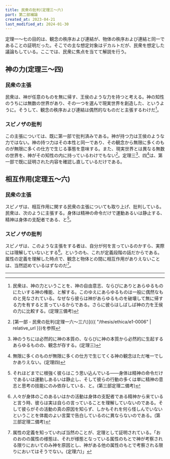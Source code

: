 ```yaml
---
title: 民衆の批判(定理三～六)
part: 第二部補論
created_at: 2023-04-21
last_modified_at: 2024-01-30
---
```


定理一～七の目的は、観念の秩序および連結が、物体の秩序および連結と同一であることの証明だった。そこでの主な想定対象はデカルトだが、民衆を想定した議論もしている。ここでは、民衆に焦点を当てて解説を行う。

## 神の力(定理三～四)

### 民衆の主張

民衆は、神が任意のものを無に帰す、王侯のような力を持つと考える。神の知性のうちには無数の世界があり、その一つを選んで現実世界を創造した、というように。そうして、観念の秩序および連結は偶然的なものだと主張するわけだ[^ref1]。

[^ref1]:民衆は、神の力ということを、神の自由意志、ならびにありとあらゆるものにたいする神の権能、と解する。このゆえにあらゆるものは一般に偶然なものと見なされている。なぜなら彼らは神があらゆるものを破壊して無に帰する力を有すると言っているからである。さらに彼らはしばしば神の力を王侯の力に比較する。(定理三備考)

### スピノザの批判

この主張については、既に第一部で批判済みである。神が持つ力は王侯のような力ではない。神の持つ力はその本性と同一であり、その観念から無限に多くのものが無限に多くの仕方で生じる事態を意味する。また、現実世界とは異なる無数の世界を、神がその知性の内に持っているわけでもない[^ref2]。定理三[^ref3]、四[^ref4]は、第一部で既に証明された内容を確認し直しているだけである。

[^ref2]:[第一部 - 民衆の批判(定理一六～三六)]({{ "/thesis/ethica/e1-0006" | relative_url }})を参照

[^ref3]:神のうちには必然的に神の本質の、ならびに神の本質から必然的に生起するあらゆるものの、観念が存する。(定理三)

[^ref4]:無限に多くのものが無限に多くの仕方で生じてくる神の観念はただ唯一でしかありえない。(定理四)

## 相互作用(定理五～六)

### 民衆の主張

スピノザは、相互作用に関する民衆の主張についても取り上げ、批判している。民衆は、次のように主張する。身体は精神の命令だけで運動あるいは静止する、精神は身体の支配者である、と[^ref5]。

[^ref5]:それほどまでに根強く彼らはこう思い込んでいる――身体は精神の命令だけであるいは運動しあるいは静止し、そして彼らの行動の多くは単に精神の意志と思考の技能にのみ依存している、と。(第三部定理二備考)

### スピノザの批判

スピノザは、このような主張をする者は、自分が何を言っているのかすら、実際には理解していないとする[^ref6]。というのも、これが定義段階の話だからである。属性の定義を理解した時点で、観念と物体との間に相互作用がありえないことは、当然認めているはずなのだ[^ref7]。

[^ref6]:人々が身体のこのあるいはかの活動は身体の支配者である精神から来ていると言う時、彼らは実は自らの言っていることを理解していないのである。そして彼らがその活動の真の原因を知らず、しかもそれを何ら怪しんでいないということを体裁のよい言葉で告白しているのに異ならないのである。(第三部定理二備考)

[^ref7]:属性の定義を知っていれば当然のことが、定理として証明されている。「おのおのの属性の様態は、それが様態となっている属性のもとで神が考察される限りにおいてのみ神を原因とし、神がある他の属性のもとで考察される限りにおいてはそうでない。(定理六)」

---